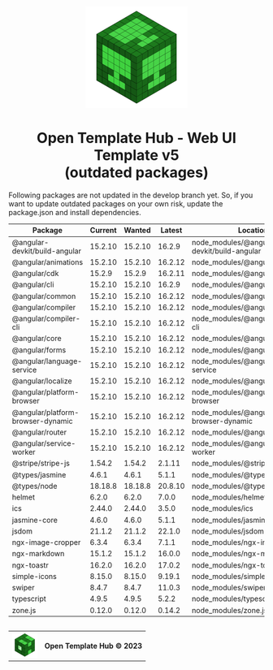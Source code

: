<p align="center">
  <a href="https://opentemplatehub.com">
    <img src="https://raw.githubusercontent.com/open-template-hub/open-template-hub.github.io/master/assets/logo/ui/web-ui-logo.png" alt="Logo" width=200>
  </a>
</p>


<h1 align="center">
Open Template Hub - Web UI Template v5
  <br/>
(outdated packages)
</h1>

Following packages are not updated in the develop branch yet. So, if you want to update outdated packages on your own risk, update the package.json and install dependencies.

| Package | Current | Wanted | Latest | Location |
| --- | --- | --- | --- | --- |
| @angular-devkit/build-angular | 15.2.10 | 15.2.10 | 16.2.9 | node_modules/@angular-devkit/build-angular |
| @angular/animations | 15.2.10 | 15.2.10 | 16.2.12 | node_modules/@angular/animations |
| @angular/cdk | 15.2.9 | 15.2.9 | 16.2.11 | node_modules/@angular/cdk |
| @angular/cli | 15.2.10 | 15.2.10 | 16.2.9 | node_modules/@angular/cli |
| @angular/common | 15.2.10 | 15.2.10 | 16.2.12 | node_modules/@angular/common |
| @angular/compiler | 15.2.10 | 15.2.10 | 16.2.12 | node_modules/@angular/compiler |
| @angular/compiler-cli | 15.2.10 | 15.2.10 | 16.2.12 | node_modules/@angular/compiler-cli |
| @angular/core | 15.2.10 | 15.2.10 | 16.2.12 | node_modules/@angular/core |
| @angular/forms | 15.2.10 | 15.2.10 | 16.2.12 | node_modules/@angular/forms |
| @angular/language-service | 15.2.10 | 15.2.10 | 16.2.12 | node_modules/@angular/language-service |
| @angular/localize | 15.2.10 | 15.2.10 | 16.2.12 | node_modules/@angular/localize |
| @angular/platform-browser | 15.2.10 | 15.2.10 | 16.2.12 | node_modules/@angular/platform-browser |
| @angular/platform-browser-dynamic | 15.2.10 | 15.2.10 | 16.2.12 | node_modules/@angular/platform-browser-dynamic |
| @angular/router | 15.2.10 | 15.2.10 | 16.2.12 | node_modules/@angular/router |
| @angular/service-worker | 15.2.10 | 15.2.10 | 16.2.12 | node_modules/@angular/service-worker |
| @stripe/stripe-js | 1.54.2 | 1.54.2 | 2.1.11 | node_modules/@stripe/stripe-js |
| @types/jasmine | 4.6.1 | 4.6.1 | 5.1.1 | node_modules/@types/jasmine |
| @types/node | 18.18.8 | 18.18.8 | 20.8.10 | node_modules/@types/node |
| helmet | 6.2.0 | 6.2.0 | 7.0.0 | node_modules/helmet |
| ics | 2.44.0 | 2.44.0 | 3.5.0 | node_modules/ics |
| jasmine-core | 4.6.0 | 4.6.0 | 5.1.1 | node_modules/jasmine-core |
| jsdom | 21.1.2 | 21.1.2 | 22.1.0 | node_modules/jsdom |
| ngx-image-cropper | 6.3.4 | 6.3.4 | 7.1.1 | node_modules/ngx-image-cropper |
| ngx-markdown | 15.1.2 | 15.1.2 | 16.0.0 | node_modules/ngx-markdown |
| ngx-toastr | 16.2.0 | 16.2.0 | 17.0.2 | node_modules/ngx-toastr |
| simple-icons | 8.15.0 | 8.15.0 | 9.19.1 | node_modules/simple-icons |
| swiper | 8.4.7 | 8.4.7 | 11.0.3 | node_modules/swiper |
| typescript | 4.9.5 | 4.9.5 | 5.2.2 | node_modules/typescript |
| zone.js | 0.12.0 | 0.12.0 | 0.14.2 | node_modules/zone.js |

<table align="right"><tr><td><a href="https://opentemplatehub.com"><img src="https://raw.githubusercontent.com/open-template-hub/open-template-hub.github.io/master/assets/logo/brand-logo.png" width="50px" alt="oth"/></a></td><td><b>Open Template Hub © 2023</b></td></tr></table>

